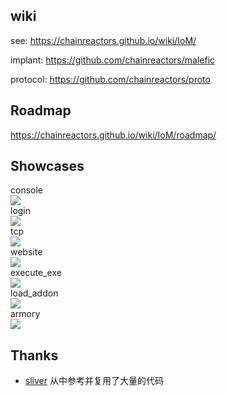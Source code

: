 ## wiki

see: https://chainreactors.github.io/wiki/IoM/

implant: https://github.com/chainreactors/malefic

protocol: https://github.com/chainreactors/proto 


## Roadmap

https://chainreactors.github.io/wiki/IoM/roadmap/

## Showcases

<summary>console</summary>
<img src="https://github.com/chainreactors/wiki/tree/master/docs/IoM/assets/completion.gif"/>

<summary>login</summary>
<img src="https://github.com/chainreactors/wiki/tree/master/docs/IoM/assets/login.gif"/>

<summary>tcp</summary>
<img src="https://github.com/chainreactors/wiki/tree/master/docs/IoM/assets/tcp.gif"/>

<summary>website</summary>
<img src="https://github.com/chainreactors/wiki/tree/master/docs/IoM/assets/website.gif"/>

<summary>execute_exe</summary>
<img src="https://github.com/chainreactors/wiki/tree/master/docs/IoM/assets/execute_exe.gif"/>

<summary>load_addon</summary>
<img src="https://github.com/chainreactors/wiki/tree/master/docs/IoM/assets/load_addon.gif"/>

<summary>armory</summary>
<img src="https://github.com/chainreactors/wiki/tree/master/docs/IoM/assets/armory.gif"/>

## Thanks 

- [sliver](https://github.com/BishopFox/sliver) 从中参考并复用了大量的代码
